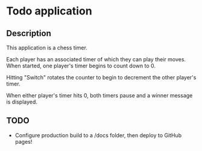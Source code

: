 # Todo application

## Description

This application is a chess timer.

Each player has an associated timer of which they can play their moves. When started, one player's timer begins to count down to 0.

Hitting "Switch" rotates the counter to begin to decrement the other player's timer.

When either player's timer hits 0, both timers pause and a winner message is displayed.

## TODO

- Configure production build to a /docs folder, then deploy to GitHub pages!
